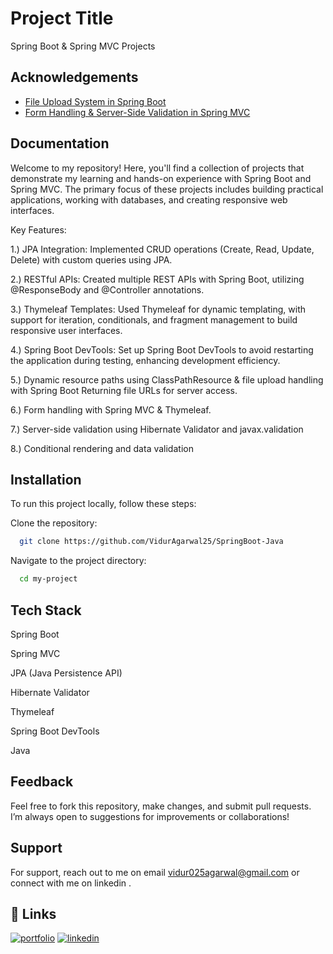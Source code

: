 
# Project Title

Spring Boot & Spring MVC Projects


## Acknowledgements

 - [File Upload System in Spring Boot](https://github.com/VidurAgarwal25/SpringBoot-Java/tree/master/UploadFileSpringBoot)
 - [Form Handling & Server-Side Validation in Spring MVC](https://github.com/VidurAgarwal25/SpringBoot-Java/tree/master/serversidevalidationmvc)
 


## Documentation

Welcome to my repository! Here, you'll find a collection of projects that demonstrate my learning and hands-on experience with Spring Boot and Spring MVC. The primary focus of these projects includes building practical applications, working with databases, and creating responsive web interfaces.



Key Features:

1.) JPA Integration: Implemented CRUD operations (Create, Read, Update, Delete) with custom queries using JPA.

2.) RESTful APIs: Created multiple REST APIs with Spring Boot, utilizing @ResponseBody and @Controller annotations.

3.) Thymeleaf Templates: Used Thymeleaf for dynamic templating, with support for iteration, conditionals, and fragment management to build responsive user interfaces.

4.) Spring Boot DevTools: Set up Spring Boot DevTools to avoid restarting the application during testing, enhancing development efficiency.

5.) Dynamic resource paths using ClassPathResource & file upload handling with Spring Boot Returning file URLs for server access.

6.) Form handling with Spring MVC & Thymeleaf.

7.) Server-side validation using Hibernate Validator and javax.validation

8.) Conditional rendering and data validation




## Installation

To run this project locally, follow these steps:

Clone the repository:

```bash
  git clone https://github.com/VidurAgarwal25/SpringBoot-Java
  ```

Navigate to the project directory:

```bash
  cd my-project
```
    
## Tech Stack

Spring Boot

Spring MVC

JPA (Java Persistence API)

Hibernate Validator

Thymeleaf

Spring Boot DevTools

Java


## Feedback

Feel free to fork this repository, make changes, and submit pull requests. I’m always open to suggestions for improvements or collaborations!


## Support

For support, reach out to me on email vidur025agarwal@gmail.com or connect with me on linkedin .


## 🔗 Links
[![portfolio](https://img.shields.io/badge/my_portfolio-000?style=for-the-badge&logo=ko-fi&logoColor=white)](https://viduragarwalportfolio.vercel.app/)
[![linkedin](https://img.shields.io/badge/linkedin-0A66C2?style=for-the-badge&logo=linkedin&logoColor=white)](https://www.linkedin.com/in/vidur-agarwal/)

